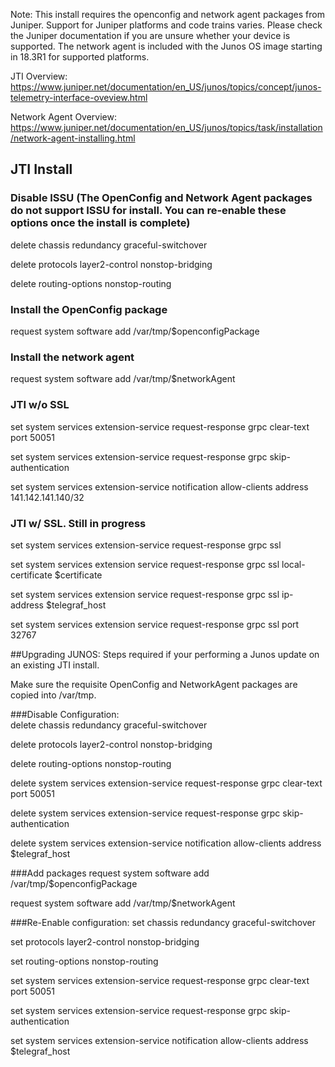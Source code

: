 Note: This install requires the openconfig and network agent packages from Juniper. Support for Juniper platforms and code trains varies. Please check the Juniper documentation if you are unsure whether your device is supported.  The network agent is included with the Junos OS image starting in 18.3R1 for supported platforms.

JTI Overview: https://www.juniper.net/documentation/en_US/junos/topics/concept/junos-telemetry-interface-oveview.html

Network Agent Overview: https://www.juniper.net/documentation/en_US/junos/topics/task/installation/network-agent-installing.html

## JTI Install


### Disable ISSU (The OpenConfig and Network Agent packages do not support ISSU for install. You can re-enable these options once the install is complete)

delete chassis redundancy graceful-switchover

delete protocols layer2-control nonstop-bridging

delete routing-options nonstop-routing



### Install the OpenConfig package 

request system software add /var/tmp/$openconfigPackage



### Install the network agent

request system software add /var/tmp/$networkAgent


### JTI w/o SSL

set system services extension-service request-response grpc clear-text port 50051

set system services extension-service request-response grpc skip-authentication

set system services extension-service notification allow-clients address 141.142.141.140/32



### JTI w/ SSL. Still in progress

set system services extension-service request-response grpc ssl

set system services extension service request-response grpc ssl local-certificate $certificate

set system services extension service request-response grpc ssl ip-address $telegraf_host

set system services extension service request-response grpc ssl port 32767




##Upgrading JUNOS:  Steps required if your performing a Junos update on an existing JTI install.


Make sure the requisite OpenConfig and NetworkAgent packages are copied into /var/tmp.

###Disable Configuration:  
delete chassis redundancy graceful-switchover

delete protocols layer2-control nonstop-bridging

delete routing-options nonstop-routing

delete system services extension-service request-response grpc clear-text port 50051

delete system services extension-service request-response grpc skip-authentication

delete system services extension-service notification allow-clients address $telegraf_host



###Add packages
request system software add /var/tmp/$openconfigPackage

request system software add /var/tmp/$networkAgent



###Re-Enable configuration:
set chassis redundancy graceful-switchover

set protocols layer2-control nonstop-bridging

set routing-options nonstop-routing

set system services extension-service request-response grpc clear-text port 50051

set system services extension-service request-response grpc skip-authentication

set system services extension-service notification allow-clients address $telegraf_host

